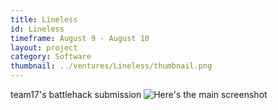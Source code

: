 ```yaml
---
title: Lineless
id: Lineless
timeframe: August 9 - August 10
layout: project
category: Software
thumbnail: ../ventures/Lineless/thumbnail.png
---
```


team17's battlehack submission
![Here's the main screenshot](../ventures/Lineless/main.png)